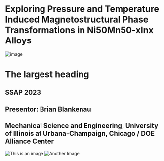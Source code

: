 
# Exploring Pressure and Temperature Induced Magnetostructural Phase Transformations in Ni50Mn50-xInx Alloys
![image](https://user-images.githubusercontent.com/21266314/217930246-a292651c-6848-4547-b23d-d28d9f24e643.png)

# The largest heading
## SSAP 2023
## Presentor: Brian Blankenau 
## Mechanical Science and Engineering, University of Illinois at Urbana-Champaign, Chicago / DOE Alliance Center

![This is an image](https://myoctocat.com/assets/images/base-octocat.svg)
![Another Image](https://bjblank2.github.io/assets/phase_diag.png)

